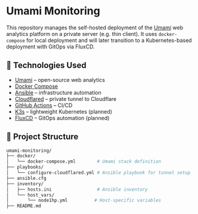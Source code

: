 # Umami Monitoring

This repository manages the self-hosted deployment of the [Umami](https://umami.is) web analytics platform on a private server (e.g. thin client). It uses `docker-compose` for local deployment and will later transition to a Kubernetes-based deployment with GitOps via FluxCD.

## 🔧 Technologies Used

- [Umami](https://umami.is) – open-source web analytics
- [Docker Compose](https://docs.docker.com/compose/)
- [Ansible](https://www.ansible.com/) – infrastructure automation
- [Cloudflared](https://developers.cloudflare.com/cloudflare-one/connections/connect-apps/) – private tunnel to Cloudflare
- [GitHub Actions](https://github.com/features/actions) – CI/CD
- [K3s](https://k3s.io/) – lightweight Kubernetes (planned)
- [FluxCD](https://fluxcd.io/) – GitOps automation (planned)

## 📁 Project Structure

```bash
umami-monitoring/
├── docker/
│   └── docker-compose.yml        # Umami stack definition
├── playbooks/
│   └── configure-cloudflared.yml # Ansible playbook for tunnel setup
├── ansible.cfg
├── inventory/
│   ├── hosts.ini                 # Ansible inventory
│   └── host_vars/
│       └── node1hp.yml          # Host-specific variables
├── README.md
```
